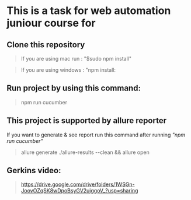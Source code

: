 # This is a task for web automation juniour course for

## Clone this repository

> If you are using mac run : "$sudo npm install"

> If you are using windows : "npm install:

## Run project by using this command:

>npm run cucumber

## This project is supported by allure reporter
If you want to generate & see report run this command after running *"npm run cucumber"*
> allure generate ./allure-results --clean && allure open

## Gerkins video:
> https://drive.google.com/drive/folders/1WSGn-JoovOZqSK8wDpoBsyGV2ujggoV_?usp=sharing
